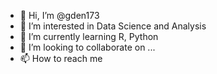 - 👋 Hi, I’m @gden173
- 👀 I’m interested in Data Science and Analysis
- 🌱 I’m currently learning R, Python 
- 💞️ I’m looking to collaborate on ...
- 📫 How to reach me 

<!---
gden173/gden173 is a ✨ special ✨ repository because its `README.md` (this file) appears on your GitHub profile.
You can click the Preview link to take a look at your changes.
--->
